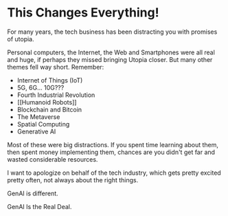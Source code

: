 # This Changes Everything!

For many years, the tech business has been distracting you with promises of utopia. 

Personal computers, the Internet, the Web and Smartphones were all real and huge, if perhaps they missed bringing Utopia closer. But many other themes fell way short. Remember:
- Internet of Things (IoT)
- 5G, 6G... 10G???
- Fourth Industrial Revolution
- [[Humanoid Robots]]
- Blockchain and Bitcoin
- The Metaverse
- Spatial Computing 
- Generative AI

Most of these were big distractions. If you spent time learning about them, then spent money implementing them, chances are you didn't get far and wasted considerable resources. 

I want to apologize on behalf of the tech industry, which gets pretty excited pretty often, not always about the right things. 

GenAI is different. 

GenAI Is the Real Deal. 

